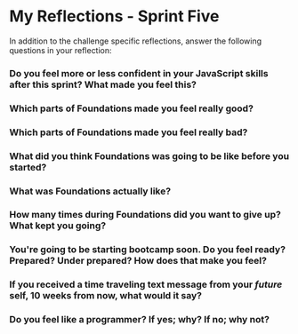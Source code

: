 # My Reflections - Sprint Five 

In addition to the challenge specific reflections, answer the following questions in your reflection:

### Do you feel more or less confident in your JavaScript skills after this sprint? What made you feel this?



### Which parts of Foundations made you feel really good?



### Which parts of Foundations made you feel really bad?



### What did you think Foundations was going to be like before you started?




### What was Foundations actually like?




### How many times during Foundations did you want to give up? What kept you going?




### You're going to be starting bootcamp soon. Do you feel ready? Prepared? Under prepared? How does that make you feel?




### If you received a time traveling text message from your _future_ self, 10 weeks from now, what would it say?




### Do you feel like a programmer? If yes; why? If no; why not?


